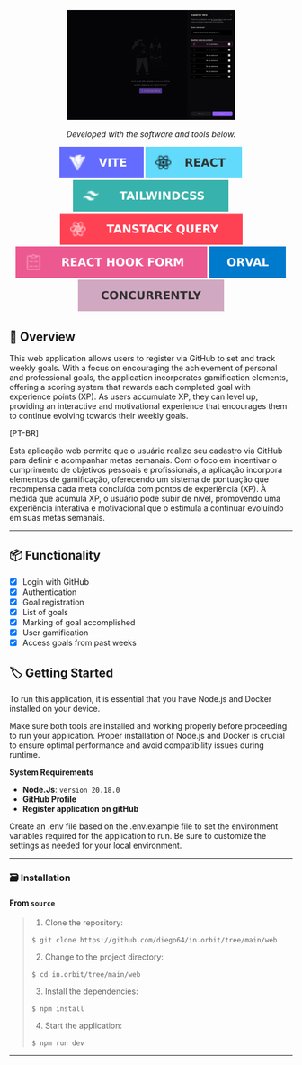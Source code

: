 <p align="center">
  <img src="img.shields.io/image/home_page.PNG" width="300" alt="home_page" /></a>
</p>

<p align="center">
		<em>Developed with the software and tools below.</em>
</p>

<p align="center">
    <img src="img.shields.io/badge/vite.svg?style=flat&logo=vite&logoColor=white" alt="Vite">
    <img src="img.shields.io/badge/react.svg?style=flat&logo=react&logoColor=white" alt="React">
    <img src="img.shields.io/badge/tailwindcss.svg?style=flat&logo=tailwindcss&logoColor=white" alt="Tailwindcss">
    <img src="img.shields.io/badge/tanStack_query.svg?style=flat&logo=tanStack_query&logoColor=white" alt="TanStack Query">
        <br>
    <img src="img.shields.io/badge/react_hook_form.svg?style=flat&logo=react_hook_form&logoColor=white" alt="React Hook Form">
    <img src="img.shields.io/badge/orval.svg?style=flat&logo=orval&logoColor=white" alt="Orval">
    <img src="img.shields.io/badge/concurrently.svg?style=flat&logo=concurrently&logoColor=white" alt="Concurrently">
</p>

## 📝 Overview

This web application allows users to register via GitHub to set and track weekly goals. With a focus on encouraging the achievement of personal and professional goals, the application incorporates gamification elements, offering a scoring system that rewards each completed goal with experience points (XP). As users accumulate XP, they can level up, providing an interactive and motivational experience that encourages them to continue evolving towards their weekly goals.

[PT-BR]

Esta aplicação web permite que o usuário realize seu cadastro via GitHub para definir e acompanhar metas semanais. Com o foco em incentivar o cumprimento de objetivos pessoais e profissionais, a aplicação incorpora elementos de gamificação, oferecendo um sistema de pontuação que recompensa cada meta concluída com pontos de experiência (XP). À medida que acumula XP, o usuário pode subir de nível, promovendo uma experiência interativa e motivacional que o estimula a continuar evoluindo em suas metas semanais.

---

## 📦️ Functionality

- [x] Login with GitHub
- [x] Authentication
- [x] Goal registration
- [x] List of goals
- [x] Marking of goal accomplished
- [x] User gamification
- [x] Access goals from past weeks
 
## 🏷️ Getting Started

To run this application, it is essential that you have Node.js and Docker installed on your device.

Make sure both tools are installed and working properly before proceeding to run your application. Proper installation of Node.js and Docker is crucial to ensure optimal performance and avoid compatibility issues during runtime.

**System Requirements**

* **Node.Js**: `version 20.18.0`
* **GitHub Profile**
* **Register application on gitHub**

Create an .env file based on the .env.example file to set the environment variables required for the application to run. Be sure to customize the settings as needed for your local environment.

---

### 🗃️ Installation

<h4>From <code>source</code></h4>

> 1. Clone the repository:
>
> ```console
> $ git clone https://github.com/diego64/in.orbit/tree/main/web
> ```
>
> 2. Change to the project directory:
> ```console
> $ cd in.orbit/tree/main/web
> ```
>
> 3. Install the dependencies:
> ```console
> $ npm install
> ```
> 4. Start the application:
> ```console
> $ npm run dev
> ```
---